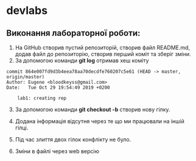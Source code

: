 # devlabs
## Виконання лабораторної роботи:
1. На GitHub створив пустий репозиторій, створив файл README.md, додав файл до репозиторію, створив перший коміт та зберіг зміни.
2. За допомогою команди **git log** отримав хеш коміту
```$ git log
commit 864e007fd9d3b4eea78aa70decdfe760207c5e61 (HEAD -> master, origin/master)
Author: Eugene <bloodkeyss@gmail.com>
Date:   Tue Oct 29 19:54:49 2019 +0200

    lab1: creating rep
```
3. За допомогою команди **git checkout -b** створив нову гілку.

4. Додана інформація відсутня через те що ми працювали на іншій гілці.

5. Під час злиття двох гілок конфлікту не було.

6. Зміни в файлі через web версію       
